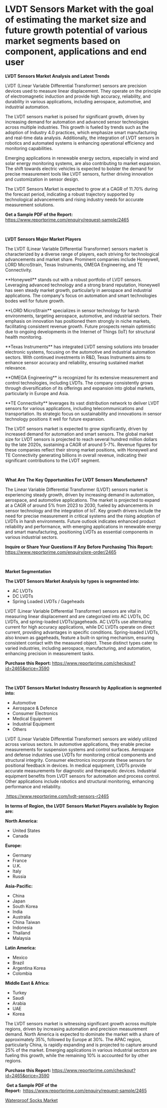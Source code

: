<p><h1>LVDT Sensors Market with the goal of estimating the market size and future growth potential of various market segments based on component, applications and end user</h1></p><p><strong>LVDT Sensors Market Analysis and Latest Trends</strong></p>
<p><p>LVDT (Linear Variable Differential Transformer) sensors are precision devices used to measure linear displacement. They operate on the principle of electromagnetic induction and provide high accuracy, reliability, and durability in various applications, including aerospace, automotive, and industrial automation. </p><p>The LVDT sensors market is poised for significant growth, driven by increasing demand for automation and advanced sensor technologies across multiple industries. This growth is fueled by trends such as the adoption of Industry 4.0 practices, which emphasize smart manufacturing and real-time data analysis. Additionally, the integration of LVDT sensors in robotics and automated systems is enhancing operational efficiency and monitoring capabilities.</p><p>Emerging applications in renewable energy sectors, especially in wind and solar energy monitoring systems, are also contributing to market expansion. The shift towards electric vehicles is expected to bolster the demand for precise measurement tools like LVDT sensors, further driving innovation and customization in sensor design.</p><p>The LVDT Sensors Market is expected to grow at a CAGR of 11.70% during the forecast period, indicating a robust trajectory supported by technological advancements and rising industry needs for accurate measurement solutions.</p></p>
<p><strong>Get a Sample PDF of the Report:&nbsp;</strong> <a href="https://www.reportprime.com/enquiry/request-sample/2465?utm_campaign=2629&utm_medium=2&utm_source=Github&utm_content=ia&utm_term=30032025&utm_id=lvdt-sensors">https://www.reportprime.com/enquiry/request-sample/2465</a></p>
<p>&nbsp;</p>
<p><strong>LVDT Sensors Major Market Players</strong></p>
<p><p>The LVDT (Linear Variable Differential Transformer) sensors market is characterized by a diverse range of players, each striving for technological advancements and market share. Prominent companies include Honeywell, LORD MicroStrain, Texas Instruments, OMEGA Engineering, and TE Connectivity.</p><p>**Honeywell** stands out with a robust portfolio of LVDT sensors. Leveraging advanced technology and a strong brand reputation, Honeywell has seen steady market growth, particularly in aerospace and industrial applications. The company's focus on automation and smart technologies bodes well for future growth.</p><p>**LORD MicroStrain** specializes in sensor technology for harsh environments, targeting aerospace, automotive, and industrial sectors. Their emphasis on innovation has positioned them strongly in niche markets, facilitating consistent revenue growth. Future prospects remain optimistic due to ongoing developments in the Internet of Things (IoT) for structural health monitoring.</p><p>**Texas Instruments** has integrated LVDT sensing solutions into broader electronic systems, focusing on the automotive and industrial automation sectors. With continued investments in R&D, Texas Instruments aims to enhance sensor accuracy and reliability, ensuring sustained market relevance.</p><p>**OMEGA Engineering** is recognized for its extensive measurement and control technologies, including LVDTs. The company consistently grows through diversification of its offerings and expansion into global markets, particularly in Europe and Asia.</p><p>**TE Connectivity** leverages its vast distribution network to deliver LVDT sensors for various applications, including telecommunications and transportation. Its strategic focus on sustainability and innovations in sensor technology positions it well for future expansion.</p><p>The LVDT sensors market is expected to grow significantly, driven by increased demand for automation and smart sensors. The global market size for LVDT sensors is projected to reach several hundred million dollars by the late 2020s, sustaining a CAGR of around 5-7%. Revenue figures for these companies reflect their strong market positions, with Honeywell and TE Connectivity generating billions in overall revenue, indicating their significant contributions to the LVDT segment.</p></p>
<p>&nbsp;</p>
<p><strong>What Are The Key Opportunities For LVDT Sensors Manufacturers?</strong></p>
<p><p>The Linear Variable Differential Transformer (LVDT) sensors market is experiencing steady growth, driven by increasing demand in automation, aerospace, and automotive applications. The market is projected to expand at a CAGR of around 5% from 2023 to 2030, fueled by advancements in sensor technology and the integration of IoT. Key growth drivers include the need for precise measurement in critical systems and the rising adoption of LVDTs in harsh environments. Future outlook indicates enhanced product reliability and performance, with emerging applications in renewable energy and smart manufacturing, positioning LVDTs as essential components in various industrial sectors.</p></p>
<p><strong>Inquire or Share Your Questions If Any Before Purchasing This Report:</strong> <a href="https://www.reportprime.com/enquiry/pre-order/2465?utm_campaign=2629&utm_medium=2&utm_source=Github&utm_content=ia&utm_term=30032025&utm_id=lvdt-sensors">https://www.reportprime.com/enquiry/pre-order/2465</a></p>
<p>&nbsp;</p>
<p><strong>Market Segmentation</strong></p>
<p><strong>The LVDT Sensors Market Analysis by types is segmented into:</strong></p>
<p><ul><li>AC LVDTs</li><li>DC LVDTs</li><li>Spring Loaded LVDTs / Gageheads</li></ul></p>
<p><p>LVDT (Linear Variable Differential Transformer) sensors are vital in measuring linear displacement and are categorized into AC LVDTs, DC LVDTs, and spring-loaded LVDTs/gageheads. AC LVDTs use alternating current for high accuracy applications, while DC LVDTs operate on direct current, providing advantages in specific conditions. Spring-loaded LVDTs, also known as gageheads, feature a built-in spring mechanism, ensuring consistent contact with the measured object. These distinct types cater to varied industries, including aerospace, manufacturing, and automation, enhancing precision in measurement tasks.</p></p>
<p><strong>Purchase this Report:&nbsp;</strong><a href="https://www.reportprime.com/checkout?id=2465&price=3590&utm_campaign=2629&utm_medium=2&utm_source=Github&utm_content=ia&utm_term=30032025&utm_id=lvdt-sensors">https://www.reportprime.com/checkout?id=2465&price=3590</a></p>
<p>&nbsp;</p>
<p><strong>The LVDT Sensors Market Industry Research by Application is segmented into:</strong></p>
<p><ul><li>Automotive</li><li>Aerospace & Defence</li><li>Consumer Electronics</li><li>Medical Equipment</li><li>Industrial Equipment</li><li>Others</li></ul></p>
<p><p>LVDT (Linear Variable Differential Transformer) sensors are widely utilized across various sectors. In automotive applications, they enable precise measurements for suspension systems and control surfaces. Aerospace and defense industries use LVDTs for monitoring critical components and structural integrity. Consumer electronics incorporate these sensors for positional feedback in devices. In medical equipment, LVDTs provide accurate measurements for diagnostic and therapeutic devices. Industrial equipment benefits from LVDT sensors for automation and process control. Other applications include robotics and structural monitoring, enhancing performance and reliability.</p></p>
<p><a href="https://www.reportprime.com/lvdt-sensors-r2465?utm_campaign=2629&utm_medium=2&utm_source=Github&utm_content=ia&utm_term=30032025&utm_id=lvdt-sensors">&nbsp;https://www.reportprime.com/lvdt-sensors-r2465</a></p>
<p><strong>In terms of Region, the LVDT Sensors Market Players available by Region are:</strong></p>
<p>
    <p> <strong> North America: </strong>
        <ul>
            <li>United States</li>
            <li>Canada</li>
        </ul>
        </p> 
    <p> <strong> Europe: </strong>
        <ul>
            <li>Germany</li>
            <li>France</li>
            <li>U.K.</li>
            <li>Italy</li>
            <li>Russia</li>
        </ul>
        </p> 
    <p> <strong> Asia-Pacific: </strong>
        <ul>
            <li>China</li>
            <li>Japan</li>
            <li>South Korea</li>
            <li>India</li>
            <li>Australia</li>
            <li>China Taiwan</li>
            <li>Indonesia</li>
            <li>Thailand</li>
            <li>Malaysia</li>
        </ul>
        </p> 
    <p> <strong> Latin America: </strong>
        <ul>
            <li>Mexico</li>
            <li>Brazil</li>
            <li>Argentina Korea</li>
            <li>Colombia</li>
        </ul>
        </p> 
    <p> <strong> Middle East & Africa: </strong>
        <ul>
            <li>Turkey</li>
            <li>Saudi</li>
            <li>Arabia</li>
            <li>UAE</li>
            <li>Korea</li>
        </ul>
    </p>
    </p>
<p><p>The LVDT sensors market is witnessing significant growth across multiple regions, driven by increasing automation and precision measurement demand. North America is expected to dominate the market with a share of approximately 35%, followed by Europe at 30%. The APAC region, particularly China, is rapidly expanding and is projected to capture around 25% of the market. Emerging applications in various industrial sectors are fueling this growth, while the remaining 10% is accounted for by other regions.</p></p>
<p><strong>Purchase this Report: </strong><a href="https://www.reportprime.com/checkout?id=2465&price=3590&utm_campaign=2629&utm_medium=2&utm_source=Github&utm_content=ia&utm_term=30032025&utm_id=lvdt-sensors">https://www.reportprime.com/checkout?id=2465&price=3590</a></p>
<p>&nbsp;<strong>Get a Sample PDF of the Report:&nbsp;&nbsp;</strong><a href="https://www.reportprime.com/enquiry/request-sample/2465?utm_campaign=2629&utm_medium=2&utm_source=Github&utm_content=ia&utm_term=30032025&utm_id=lvdt-sensors">https://www.reportprime.com/enquiry/request-sample/2465</a></p>
<p><strong></strong></p>
<p><p><a href="https://github.com/ulyssacrayne00231/Market-Research-Report-List-1/blob/main/waterproof-socks-market.md?utm_campaign=2629&utm_medium=2&utm_source=Github&utm_content=ia&utm_term=30032025&utm_id=lvdt-sensors">Waterproof Socks Market</a></p></p>